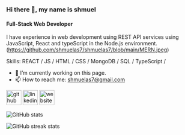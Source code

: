 ### Hi there 👋, my name is shmuel 
#### Full-Stack Web Developer 
I have experience in web development using REST API services using JavaScript, React and typeScript in the Node.js environment.
(https://github.com/shmuelas7/shmuelas7/blob/main/MERN.jpeg)

Skills:  REACT / JS / HTML / CSS / MongoDB / SQL / TypeScript /  

- 🔭 I’m currently working on this page. 
- 📫 How to reach me: shmuelas7@gmail.com 


[<img src='https://cdn.jsdelivr.net/npm/simple-icons@3.0.1/icons/github.svg' alt='github' height='40'>](https://github.com/shmuelas7)  [<img src='https://cdn.jsdelivr.net/npm/simple-icons@3.0.1/icons/linkedin.svg' alt='linkedin' height='40'>](https://www.linkedin.com/in/www.linkedin.com/in/shmuel-asherov-79608718b/)  [<img src='https://cdn.jsdelivr.net/npm/simple-icons@3.0.1/icons/icloud.svg' alt='website' height='40'>](https://remarkable-marshmallow-689ddf.netlify.app/)  

![GitHub stats](https://github-readme-stats.vercel.app/api?username=shmuelas7&show_icons=true)  

![GitHub streak stats](https://streak-stats.demolab.com/?user=shmuelas7)  

